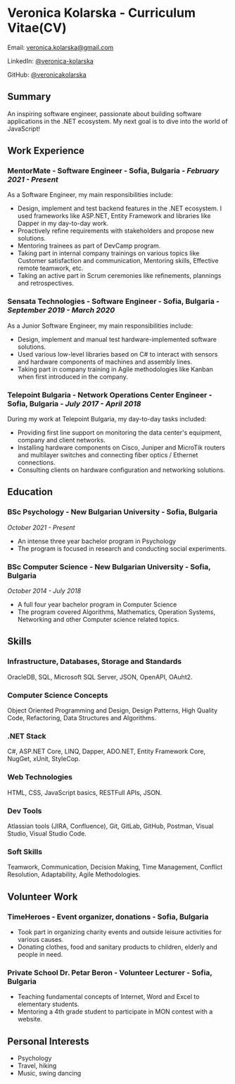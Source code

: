 # Veronica Kolarska - Curriculum Vitae(CV)

Email: veronica.kolarska@gmail.com

LinkedIn: [@veronica-kolarska](https://www.linkedin.com/in/veronica-kolarska/)

GitHub: [@veronicakolarska](https://github.com/veronicakolarska)

## Summary

An inspiring software engineer, passionate about building software applications in the .NET ecosystem. My next goal is to dive into the world of JavaScript!

## Work Experience

### **MentorMate** - **Software Engineer** - Sofia, Bulgaria - _February 2021 - Present_

As a Software Engineer, my main responsibilities include:
 - Design, implement and test backend features in the .NET ecosystem. I used frameworks like ASP.NET, Entity Framework and libraries like Dapper in my day-to-day work.
 - Proactively refine requirements with stakeholders and propose new solutions.
 - Mentoring trainees as part of DevCamp program.
 - Taking part in internal company trainings on various topics like Customer satisfaction and communication, Mentoring skills, Effective remote teamwork, etc.
 - Taking an active part in Scrum ceremonies like refinements, plannings and retrospectives.

### **Sensata Technologies** - **Software Engineer** - Sofia, Bulgaria - _September 2019 - March 2020_

As a Junior Software Engineer, my main responsibilities include:
- Design, implement and manual test hardware-implemented software solutions.
- Used various low-level libraries based on C# to interact with sensors and hardware components of machines and assembly lines.
- Taking part in company training in Agile methodologies like Kanban when first introduced in the company.

### **Telepoint Bulgaria** - **Network Operations Center Engineer** - Sofia, Bulgaria - _July 2017 - April 2018_

During my work at Telepoint Bulgaria, my day-to-day tasks included:
 - Providing first line support on monitoring the data center's equipment, company and client networks.
 - Installing hardware components on Cisco, Juniper and MicroTik routers and multilayer switches and connecting fiber optics / Ethernet connections.
  - Consulting clients on hardware configuration and networking solutions.


## Education

### **BSc Psychology** - **New Bulgarian University** - Sofia, Bulgaria 
_October 2021 - Present_

- An intense three year bachelor program in Psychology
- The program is focused in research and conducting social experiments.

### **BSc Computer Science** - **New Bulgarian University** - Sofia, Bulgaria
_October 2014 - July 2018_

- A full four year bachelor program in Computer Science
- The program covered Algorithms, Mathematics, Operation Systems, Networking and other Computer science related topics.

## Skills

### Infrastructure, Databases, Storage and Standards

OracleDB, SQL, Microsoft SQL Server, JSON, OpenAPI, OAuht2.

### Computer Science Concepts

Object Oriented Programming and Design, Design Patterns, High Quality Code, Refactoring, Data Structures and Algorithms.

### .NET Stack

C#, ASP.NET Core, LINQ, Dapper, ADO.NET, Entity Framework Core, NugGet, xUnit, StyleCop.

### Web Technologies

HTML, CSS, JavaScript basics, RESTFull APIs, JSON.

### Dev Tools

Atlassian tools (JIRA, Confluence), Git, GitLab, GitHub, Postman, Visual Studio, Visual Studio Code.

### Soft Skills

Teamwork, Communication, Decision Making, Time Management, Conflict Resolution, Adaptability, Agile Methodologies.

## Volunteer Work

### **TimeHeroes** - **Event organizer, donations** - Sofia, Bulgaria

 - Took part in organizing charity events and outside leisure activities for various causes.
 - Donating clothes, food and sanitary products to children, elderly and people in need.

### **Private School Dr. Petar Beron** - **Volunteer Lecturer** - Sofia, Bulgaria

 - Teaching fundamental concepts of Internet, Word and Excel to elementary students.
 - Mentoring a 4th grade student to participate in MON contest with a website.

## Personal Interests

- Psychology
- Travel, hiking
- Music, swing dancing

